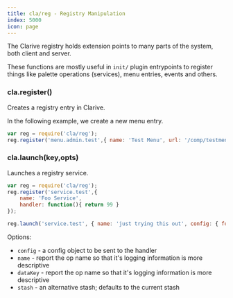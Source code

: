 ```yaml
---
title: cla/reg - Registry Manipulation
index: 5000
icon: page
---
```


The Clarive registry holds extension points to many parts of
the system, both client and server.

These functions are mostly useful in `init/` plugin entrypoints to register
things like palette operations (services), menu entries, events and others.

### cla.register()

Creates a registry entry in Clarive.

In the following example, we create a new menu entry.

```javascript
var reg = require('cla/reg');
reg.register('menu.admin.test',{ name: 'Test Menu', url: '/comp/testmenu.js' });
```

### cla.launch(key,opts)

Launches a registry service.

```javascript
var reg = require('cla/reg');
reg.register('service.test',{
    name: 'Foo Service',
    handler: function(){ return 99 }
});

reg.launch('service.test', { name: 'just trying this out', config: { foo: 'bar' } });
```

Options:

- `config` - a config object to be sent to the handler
- `name` - report the op name so that it's logging information is more descriptive
- `dataKey` - report the op name so that it's logging information is more descriptive
- `stash` - an alternative stash; defaults to the current stash
